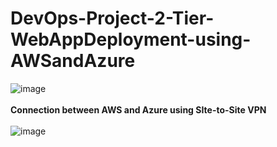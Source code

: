 # DevOps-Project-2-Tier-WebAppDeployment-using-AWSandAzure

![image](https://github.com/kamalmohan217/DevOps-Project-2-Tier-WebAppDeployment-using-AWSandAzure/assets/128888356/55c70c56-4ad7-4b37-9928-47788cb5dc67)
<br><br/>
**Connection between AWS and Azure using SIte-to-Site VPN**
<br><br/>
![image](https://github.com/kamalmohan217/DevOps-Project-2-Tier-WebAppDeployment-using-AWSandAzure/assets/128888356/1df759d5-81ab-4107-8dcf-ae6b4952f924)
